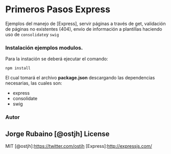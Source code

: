# Primeros Pasos Express

Ejemplos del manejo de [Express], servir páginas a través de get, validación de páginas no existentes (404), envio de información a plantillas haciendo uso de ```consolidate```y ```swig```

### Instalación ejemplos modulos.

Para la instación se deberá ejecutar el comando:

```
npm install
```

El cual tomará el archivo **package.json** descargando las dependencias necesarias, las cuales son:

* express
* consolidate
* swig


### Autor
Jorge Rubaino [@ostjh]
License
----
MIT
[@ostjh]:https://twitter.com/ostjh
[Express]:http://expressjs.com/
